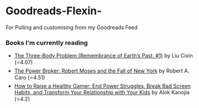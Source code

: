 # Goodreads-Flexin-
For Pulling and customising from my Goodreads Feed

### Books I'm currently reading
<!-- GOODREADS-LIST:START -->
- [The Three-Body Problem (Remembrance of Earth’s Past, #1)](https://www.goodreads.com/review/show/7085827820?utm_medium=api&utm_source=rss) by Liu Cixin (⭐️4.07)
- [The Power Broker: Robert Moses and the Fall of New York](https://www.goodreads.com/review/show/4658526674?utm_medium=api&utm_source=rss) by Robert A. Caro (⭐️4.51)
- [How to Raise a Healthy Gamer: End Power Struggles, Break Bad Screen Habits, and Transform Your Relationship with Your Kids](https://www.goodreads.com/review/show/6338590986?utm_medium=api&utm_source=rss) by Alok Kanojia (⭐️4.2)
<!-- GOODREADS-LIST:END -->
